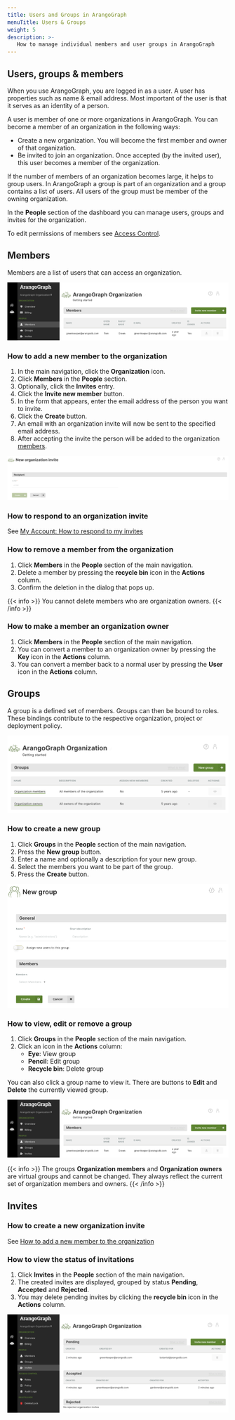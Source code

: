 ```yaml
---
title: Users and Groups in ArangoGraph
menuTitle: Users & Groups
weight: 5
description: >-
   How to manage individual members and user groups in ArangoGraph
---
```

## Users, groups & members

When you use ArangoGraph, you are logged in as a user.
A user has properties such as name & email address.
Most important of the user is that it serves as an identity of a person.

A user is member of one or more organizations in ArangoGraph.
You can become a member of an organization in the following ways:

- Create a new organization. You will become the first member and owner of that
  organization.
- Be invited to join an organization. Once accepted (by the invited user), this
  user becomes a member of the organization.

If the number of members of an organization becomes large, it helps to group
users. In ArangoGraph a group is part of an organization and a group contains
a list of users. All users of the group must be member of the owning organization.

In the **People** section of the dashboard you can manage users, groups and
invites for the organization.

To edit permissions of members see [Access Control](../security-and-access-control/_index.md).

## Members

Members are a list of users that can access an organization.

![ArangoGraph Member Access Control](../../../images/arangograph-access-control-members.png)

### How to add a new member to the organization

1. In the main navigation, click the __Organization__ icon.
2. Click __Members__ in the __People__ section.
3. Optionally, click the __Invites__ entry.
4. Click the __Invite new member__ button.
5. In the form that appears, enter the email address of the person you want to
   invite.
6. Click the __Create__ button.
7. An email with an organization invite will now be sent to the specified
   email address.
8. After accepting the invite the person will be added to the organization
   [members](#members).

![ArangoGraph Organization Invites](../../../images/arangograph-new-invite.png)

### How to respond to an organization invite

See [My Account: How to respond to my invites](../my-account.md#how-to-respond-to-my-invites)

### How to remove a member from the organization

1. Click __Members__ in the __People__ section of the main navigation.
2. Delete a member by pressing the __recycle bin__ icon in the __Actions__ column.
3. Confirm the deletion in the dialog that pops up.

{{< info >}}
You cannot delete members who are organization owners.
{{< /info >}}

### How to make a member an organization owner

1. Click __Members__ in the __People__ section of the main navigation.
2. You can convert a member to an organization owner by pressing the __Key__ icon
   in the __Actions__ column.
3. You can convert a member back to a normal user by pressing the __User__ icon
   in the __Actions__ column.

## Groups

A group is a defined set of members. Groups can then be bound to roles. These
bindings contribute to the respective organization, project or deployment policy.

![ArangoGraph Groups](../../../images/arangograph-groups.png)

### How to create a new group

1. Click __Groups__ in the __People__ section of the main navigation.
2. Press the __New group__ button.
3. Enter a name and optionally a description for your new group.
4. Select the members you want to be part of the group.
5. Press the __Create__ button.

![ArangoGraph New Group](../../../images/arangograph-new-group.png)

### How to view, edit or remove a group

1. Click __Groups__ in the __People__ section of the main navigation.
2. Click an icon in the __Actions__ column:
   - __Eye__: View group
   - __Pencil__: Edit group
   - __Recycle bin__: Delete group

You can also click a group name to view it. There are buttons to __Edit__ and
__Delete__ the currently viewed group.

![ArangoGraph Group](../../../images/arangograph-group.png)

{{< info >}}
The groups __Organization members__ and __Organization owners__ are virtual groups
and cannot be changed. They always reflect the current set of organization
members and owners.
{{< /info >}}

## Invites

### How to create a new organization invite

See [How to add a new member to the organization](#how-to-add-a-new-member-to-the-organization)

### How to view the status of invitations

1. Click __Invites__ in the __People__ section of the main navigation.
2. The created invites are displayed, grouped by status __Pending__,
   __Accepted__ and __Rejected__.
3. You may delete pending invites by clicking the __recycle bin__ icon in the
   __Actions__ column.

![ArangoGraph Organization Invites](../../../images/arangograph-org-invites.png)
